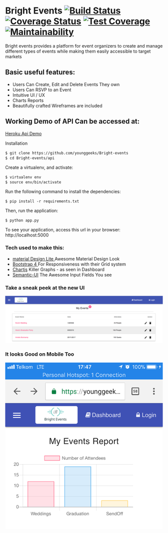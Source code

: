 # Bright Events [![Build Status](https://travis-ci.org/younggeeks/Bright-events.svg?branch=master)](https://travis-ci.org/younggeeks/Bright-events)  [![Coverage Status](https://coveralls.io/repos/github/younggeeks/Bright-events/badge.svg?branch=master)](https://coveralls.io/github/younggeeks/Bright-events?branch=master) [![Test Coverage](https://api.codeclimate.com/v1/badges/1416fa108e68305d492e/test_coverage)](https://codeclimate.com/github/younggeeks/Bright-events/test_coverage)  [![Maintainability](https://api.codeclimate.com/v1/badges/1416fa108e68305d492e/maintainability)](https://codeclimate.com/github/younggeeks/Bright-events/maintainability)
              
Bright events provides a platform for event organizers to create and manage different types of events while making them easily accessible to target markets

## Basic useful features:

 * Users Can Create, Edit and Delete Events They own
 * Users Can RSVP to an Event
 * Intuitive UI / UX
 * Charts Reports
 * Beautifully crafted Wireframes are included


## Working Demo of API Can be accessed at:
   [Heroku Api Demo ](https://bright-event.herokuapp.com/api/v1/events)

Installation
```
$ git clone https://github.com/younggeeks/Bright-events
$ cd Bright-events/api
```
Create a virtualenv, and activate:
```
$ virtualenv env 
$ source env/bin/activate   
```
Run the following command to install the dependencies:
```
$ pip install -r requirements.txt
```
Then, run the application:
```
$ python app.py
```
To see your application, access this url in your browser: http://localhost:5000




### Tech used to make this:

 * [material Design Lite ](https://getmdl.io/) Awesome Material Design Look
 * [Bootstrap 4 ](http://getbootstrap.com/) For Responsiveness with their Grid system
 * [Chartjs](chartjs.org) Killer Graphs - as seen in Dashboard
 * [Semantic-UI](semantic-ui.com) The Awesome Input Fields You see
 
### Take a sneak peek at the new UI

![Screenshot](https://raw.githubusercontent.com/younggeeks/Bright-events/screenshots/screenshots/deskto.png)

### It looks Good on Mobile Too 

![Mobile Screen](https://github.com/younggeeks/Bright-events/blob/screenshots/screenshots/mobile.PNG?raw=true)

